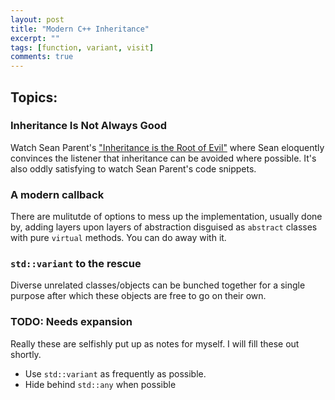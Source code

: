 ```yaml
---
layout: post
title: "Modern C++ Inheritance"
excerpt: ""
tags: [function, variant, visit]
comments: true
---
```

## Topics:
### Inheritance Is Not Always Good
Watch Sean Parent's ["Inheritance is the Root of
Evil"](https://www.youtube.com/watch?v=QGcVXgEVMJg&t=1238s) where Sean
eloquently convinces the listener that inheritance can be avoided where
possible. It's also oddly satisfying to watch Sean Parent's code snippets.

### A modern callback
There are mulitutde of options to mess up the implementation, usually done by,
adding layers upon layers of abstraction disguised as `abstract` classes with
pure `virtual` methods. You can do away with it.

### `std::variant` to the rescue
Diverse unrelated classes/objects can be bunched together for a single purpose
after which these objects are free to go on their own.

### TODO: Needs expansion
Really these are selfishly put up as notes for myself. I will fill these out shortly.
+ Use `std::variant` as frequently as possible.
+ Hide behind `std::any` when possible

